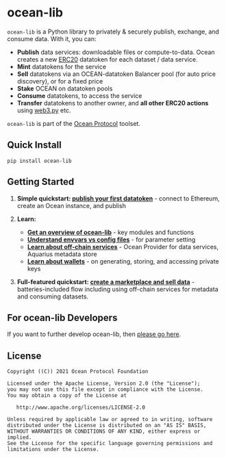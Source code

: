 
# ocean-lib

`ocean-lib` is a Python library to privately & securely publish, exchange, 
and consume data. With it, you can:
- **Publish** data services: downloadable files or compute-to-data. 
Ocean creates a new [ERC20](https://github.com/ethereum/EIPs/blob/7f4f0377730f5fc266824084188cc17cf246932e/EIPS/eip-20.md) 
datatoken for each dataset / data service.
- **Mint** datatokens for the service
- **Sell** datatokens via an OCEAN-datatoken Balancer pool (for auto price discovery), or for a fixed price
- **Stake** OCEAN on datatoken pools
- **Consume** datatokens, to access the service
- **Transfer** datatokens to another owner, and **all other ERC20 actions** 
using [web3.py](https://web3py.readthedocs.io/en/stable/examples.html#working-with-an-erc20-token-contract) etc.


`ocean-lib` is part of the [Ocean Protocol](https://www.oceanprotocol.com) toolset.

## Quick Install

```pip install ocean-lib```

## Getting Started

1. **Simple quickstart: [publish your first datatoken](READMEs/datatokens_flow.md)** - connect to Ethereum, create an Ocean instance, and publish 

2. **Learn:**
   - **[Get an overview of ocean-lib](READMEs/overview.md)** - key modules and functions
   - **[Understand envvars vs config files](READMEs/parameters.md)** - for parameter setting
   - **[Learn about off-chain services](READMEs/services.md)** - Ocean Provider for data services, Aquarius metadata store
   - **[Learn about wallets](READMEs/wallets.md)** - on generating, storing, and accessing private keys

3. **Full-featured quickstart: [create a marketplace and sell data](READMEs/marketplace_flow.md)** - batteries-included flow including using off-chain services for metadata and consuming datasets.

## For ocean-lib Developers

If you want to further develop ocean-lib, then [please go here](READMEs/developers.md).

## License

```
Copyright ((C)) 2021 Ocean Protocol Foundation

Licensed under the Apache License, Version 2.0 (the "License");
you may not use this file except in compliance with the License.
You may obtain a copy of the License at

   http://www.apache.org/licenses/LICENSE-2.0

Unless required by applicable law or agreed to in writing, software
distributed under the License is distributed on an "AS IS" BASIS,
WITHOUT WARRANTIES OR CONDITIONS OF ANY KIND, either express or implied.
See the License for the specific language governing permissions and
limitations under the License.
```
